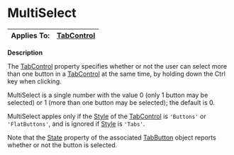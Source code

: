 




<h1 class="heading"><span class="name">MultiSelect</span></h1>

| Applies To: | [TabControl](./tabcontrol.md) |
| --- | ---  |


**Description**


The [TabControl](./tabcontrol.md) property specifies whether or not the user can select more than one button in a [TabControl](./tabcontrol.md) at the same time, by holding down the Ctrl key when clicking.


MultiSelect is a single number with the value 0 (only 1 button may be selected) or 1 (more than one button may be selected); the default is 0.


MultiSelect apples only if the [Style](style.md) of the [TabControl](./tabcontrol.md) is `'Buttons'` or `'FlatButtons'`, and is ignored if [Style](style.md) is `'Tabs'`.


Note that the [State](State.htm) property of the associated [TabButton](./tabbutton.md) object reports whether or not the button is selected.



